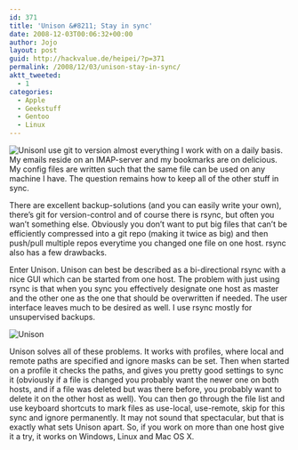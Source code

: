 ```yaml
---
id: 371
title: 'Unison &#8211; Stay in sync'
date: 2008-12-03T00:06:32+00:00
author: Jojo
layout: post
guid: http://hackvalue.de/heipei/?p=371
permalink: /2008/12/03/unison-stay-in-sync/
aktt_tweeted:
  - 1
categories:
  - Apple
  - Geekstuff
  - Gentoo
  - Linux
---
```

<img src="/weblog/unison.gif" alt="Unison" class="alignleft" />I use git to version almost everything I work with on a daily basis. My emails reside on an IMAP-server and my bookmarks are on delicious. My config files are written such that the same file can be used on any machine I have. The question remains how to keep all of the other stuff in sync.
  
There are excellent backup-solutions (and you can easily write your own), there&#8217;s git for version-control and of course there is rsync, but often you wan&#8217;t something else. Obviously you don&#8217;t want to put big files that can&#8217;t be efficiently compressed into a git repo (making it twice as big) and then push/pull multiple repos everytime you changed one file on one host. rsync also has a few drawbacks.
  
Enter Unison. Unison can best be described as a bi-directional rsync with a nice GUI which can be started from one host. The problem with just using rsync is that when you sync you effectively designate one host as master and the other one as the one that should be overwritten if needed. The user interface leaves much to be desired as well. I use rsync mostly for unsupervised backups.
  
<img src="/weblog/unison_macos.png" alt="Unison" class="aligncenter" />
  
Unison solves all of these problems. It works with profiles, where local and remote paths are specified and ignore masks can be set. Then when started on a profile it checks the paths, and gives you pretty good settings to sync it (obviously if a file is changed you probably want the newer one on both hosts, and if a file was deleted but was there before, you probably want to delete it on the other host as well). You can then go through the file list and use keyboard shortcuts to mark files as use-local, use-remote, skip for this sync and ignore permanently. It may not sound that spectacular, but that is exactly what sets Unison apart. So, if you work on more than one host give it a try, it works on Windows, Linux and Mac OS X.
